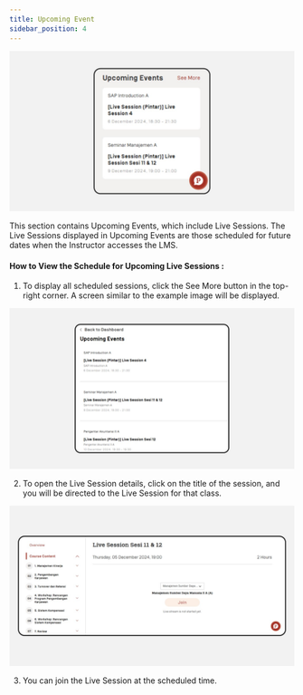 ```yaml
---
title: Upcoming Event
sidebar_position: 4
---
```

![](/img/degree-lecture-upcoming-event-4.jpg)

This section contains Upcoming Events, which include Live Sessions. The Live Sessions displayed in Upcoming Events are those scheduled for future dates when the Instructor accesses the LMS.

#### **How to View the Schedule for Upcoming Live Sessions :**

1. To display all scheduled sessions, click the See More button in the top-right corner. A screen similar to the example image will be displayed.

![](/img/degree-lecture-upcoming-event-5.jpg)

2. To open the Live Session details, click on the title of the session, and you will be directed to the Live Session for that class.

![](/img/degree-lecture-today-s-event-4.jpg)

3. You can join the Live Session at the scheduled time.
